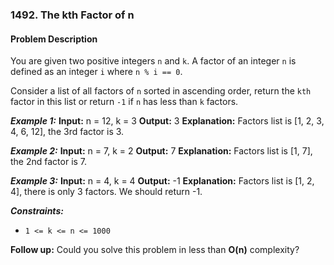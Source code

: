 ### 1492. The kth Factor of n

#### Problem Description

You are given two positive integers `n` and `k`. A factor of an integer `n` is defined as an integer `i` where `n % i == 0`.

Consider a list of all factors of `n` sorted in ascending order, return the `kth` factor in this list or return `-1` if `n` has less than `k` factors.

***Example 1:*** 
**Input:**  n = 12, k = 3
**Output:**  3
**Explanation:** Factors list is [1, 2, 3, 4, 6, 12], the 3rd factor is 3.

***Example 2:*** 
**Input:**  n = 7, k = 2
**Output:**  7
**Explanation:** Factors list is [1, 7], the 2nd factor is 7.

***Example 3:*** 
**Input:**  n = 4, k = 4
**Output:**  -1
**Explanation:** Factors list is [1, 2, 4], there is only 3 factors. We should return -1.
 
***Constraints:*** 
- `1 <= k <= n <= 1000`
 
**Follow up:** Could you solve this problem in less than **O(n)** complexity?